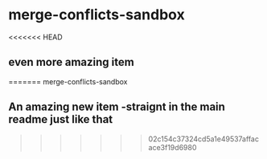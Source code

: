 # merge-conflicts-sandbox
<<<<<<< HEAD

## even more amazing item
=======
merge-conflicts-sandbox

## An amazing new item -straignt in the main readme just like that
>>>>>>> 02c154c37324cd5a1e49537affacace3f19d6980
